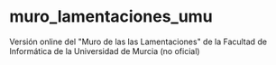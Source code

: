 # muro_lamentaciones_umu
Versión online del "Muro de las las Lamentaciones" de la Facultad de Informática de la Universidad de Murcia (no oficial)

